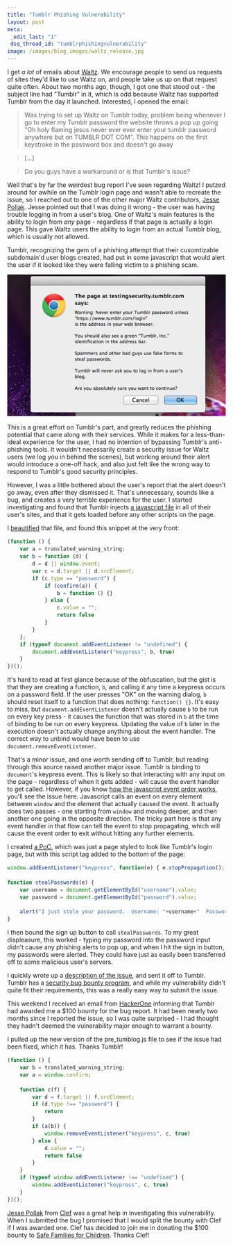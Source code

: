 ```yaml
--- 
title: "Tumblr Phishing Vulnerability"
layout: post
meta: 
 _edit_last: "1"
 dsq_thread_id: "tumblrphishingvulnerability"
image: /images/blog_images/waltz_release.jpg
---
```


I get *a lot* of emails about [Waltz](http://getwaltz.com). We encourage people to send us requests of sites they'd like to use Waltz on, and people take us up on that request quite often. About two months ago, though, I got one that stood out - the subject line had "Tumblr" in it, which is odd because Waltz has supported Tumblr from the day it launched. Interested, I opened the email:

> Was trying to set up Waltz on Tumblr today, problem being whenever I go to enter my Tumblr password the website throws a pop up going "Oh holy flaming jesus never ever ever enter your tumblr password anywhere but on TUMBLR DOT COM". This happens on the first keystroke in the password box and doesn't go away 

> [...]

> Do you guys have a workaround or is that Tumblr's issue?

Well that's by far the weirdest bug report I've seen regarding Waltz! I putzed around for awhile on the Tumblr login page and wasn't able to recreate the issue, so I reached out to one of the other major Waltz contributors, [Jesse Pollak](http://jessepollak.me/). Jesse pointed out that I was doing it wrong - the user was having trouble logging in from a user's blog. One of Waltz's main features is the ability to login from *any* page - regardless if that page is actually a login page. This gave Waltz users the ability to login from an actual Tumblr blog, which is usually not allowed.

Tumblr, recognizing the gem of a phishing attempt that their cusomtizable subdomain'd user blogs created, had put in some javascript that would alert the user if it looked like they were falling victim to a phishing scam.

![Tumblr Alert](/images/blog_images/tumblr-alert.png)

This is a great effort on Tumblr's part, and greatly reduces the phishing potential that came along with their services. While it makes for a less-than-ideal experience for the user, I had no intention of bypassing Tumblr's anti-phishing tools. It wouldn't necessarily create a security issue for Waltz users (we log you in behind the scenes), but working around their alert would introduce a one-off hack, and also just felt like the wrong way to respond to Tumblr's good security principles.

However, I was a little bothered about the user's report that the alert doesn't go away, even after they dismissed it. That's unnecessary, sounds like a bug, and creates a very terrible experience for the user. I started investigating and found that Tumblr injects [a javascript file](http://assets.tumblr.com/assets/scripts/pre_tumblelog.js) in all of their user's sites, and that it gets loaded before any other scripts on the page.

I [beautified](http://jsbeautifier.org/) that file, and found this snippet at the very front:

```js
(function () {
    var a = translated_warning_string;
    var b = function (d) {
        d = d || window.event;
        var c = d.target || d.srcElement;
        if (c.type == "password") {
            if (confirm(a)) {
                b = function () {}
            } else {
                c.value = "";
                return false
            }
        }
    };
    if (typeof document.addEventListener != "undefined") {
        document.addEventListener("keypress", b, true)
    }
})();
```

It's hard to read at first glance because of the obfuscation, but the gist is that they are creating a function, `b`, and calling it any time a keypress occurs on a password field. If the user presses "OK" on the warning dialog, `b` should reset itself to a function that does nothing: `function() {}`. It's easy to miss, but `document.addEventListener` doesn't actually cause `b` to be run on every key press - it causes the function that was stored in `b` at the time of binding to be run on every keypress. Updating the value of `b` later in the execution doesn't actually change anything about the event handler. The correct way to unbind would have been to use `document.removeEventListener`.

That's a minor issue, and one worth sending off to Tumblr, but reading through this source raised another major issue. Tumblr is binding to `document`'s keypress event. This is likely so that interacting with any input on the page - regardless of when it gets added - will cause the event handler to get called. However, if you know [how the javascript event order works](http://www.quirksmode.org/js/events_order.html), you'll see the issue here. Javascript calls an event on every element between `window` and the element that actually caused the event. It actually does two passes - one starting from `window` and moving deeper, and then another one going in the opposite direction. The tricky part here is that any event handler in that flow can tell the event to stop propagating, which will cause the event order to exit without hitting any further elements.

I created [a PoC](http://testingsecurity.tumblr.com/), which was just a page styled to look like Tumblr's login page, but with this script tag added to the bottom of the page:

```js
window.addEventListener("keypress", function(e) { e.stopPropagation(); }, true);

function stealPasswords(e) { 
    var username = document.getElementById("username").value;
    var password = document.getElementById("password").value;
    
    alert("I just stole your password.  Username: "+username+"  Password: "+password);
}
```

I then bound the sign up button to call `stealPasswords`. To my great displeasure, this worked - typing my password into the password input didn't cause any phishing alerts to pop up, and when I hit the sign in button, my passwords were alerted. They could have just as easily been transferred off to some malicious user's servers.

I quickly wrote up a [description of the issue](https://gist.github.com/josephwegner/09a61efbe3ca6f378a44), and sent it off to Tumblr. Tumblr has a [security bug bounty program](http://www.tumblr.com/docs/en/bug_bounty), and while my vulnerability didn't quite fit their requirements, this was a really easy way to submit the issue.

This weekend I received an email from [HackerOne](https://hackerone.com/) informing that Tumblr had awarded me a $100 bounty for the bug report. It had been nearly two months since I reported the issue, so I was quite surprised - I had thought they hadn't deemed the vulnerability major enough to warrant a bounty. 

I pulled up the new version of the pre_tumblog.js file to see if the issue had been fixed, which it has. Thanks Tumblr!

```js
(function () {
    var b = translated_warning_string;
    var a = window.confirm;

    function c(f) {
        var d = f.target || f.srcElement;
        if (d.type !== "password") {
            return
        }
        if (a(b)) {
            window.removeEventListener("keypress", c, true)
        } else {
            d.value = "";
            return false
        }
    }
    if (typeof window.addEventListener !== "undefined") {
        window.addEventListener("keypress", c, true)
    }
})();
```

<div class="alert alert-info"><a href="http://jessepollak.me/">Jesse Pollak</a> from <a href="http://getclef.com">Clef</a> was a great help in investigating this vulnerability. When I submitted the bug I promised that I would split the bounty with Clef if I was awarded one. Clef has decided to join me in donating the $100 bounty to <a href='http://www.safe-families.org/'>Safe Families for Children</a>. Thanks Clef!</div>

